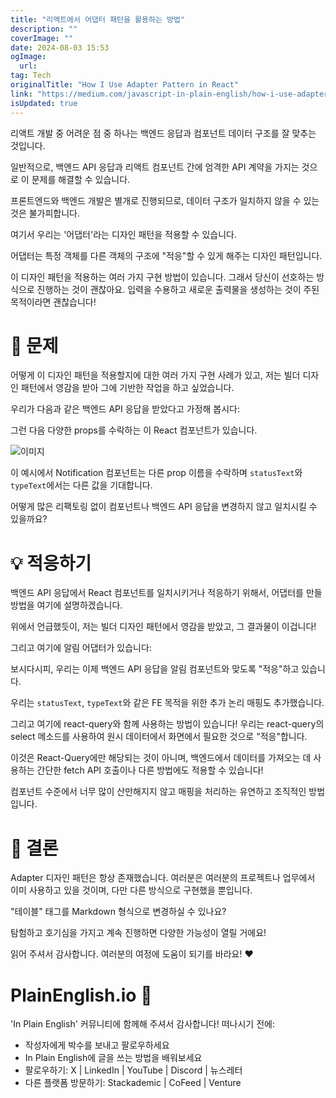 ```yaml
---
title: "리액트에서 어댑터 패턴을 활용하는 방법"
description: ""
coverImage: ""
date: 2024-08-03 15:53
ogImage: 
  url: 
tag: Tech
originalTitle: "How I Use Adapter Pattern in React"
link: "https://medium.com/javascript-in-plain-english/how-i-use-adapter-pattern-in-reactjs-cb331e9bef0c"
isUpdated: true
---
```






리액트 개발 중 어려운 점 중 하나는 백엔드 응답과 컴포넌트 데이터 구조를 잘 맞추는 것입니다.

일반적으로, 백엔드 API 응답과 리액트 컴포넌트 간에 엄격한 API 계약을 가지는 것으로 이 문제를 해결할 수 있습니다.

프론트엔드와 백엔드 개발은 별개로 진행되므로, 데이터 구조가 일치하지 않을 수 있는 것은 불가피합니다.

여기서 우리는 '어댑터'라는 디자인 패턴을 적용할 수 있습니다.

<div class="content-ad"></div>

어댑터는 특정 객체를 다른 객체의 구조에 "적응"할 수 있게 해주는 디자인 패턴입니다.

이 디자인 패턴을 적용하는 여러 가지 구현 방법이 있습니다. 그래서 당신이 선호하는 방식으로 진행하는 것이 괜찮아요. 입력을 수용하고 새로운 출력물을 생성하는 것이 주된 목적이라면 괜찮습니다!

# 🤔 문제

어떻게 이 디자인 패턴을 적용할지에 대한 여러 가지 구현 사례가 있고, 저는 빌더 디자인 패턴에서 영감을 받아 그에 기반한 작업을 하고 싶었습니다.

<div class="content-ad"></div>

우리가 다음과 같은 백엔드 API 응답을 받았다고 가정해 봅시다:

그런 다음 다양한 props를 수락하는 이 React 컴포넌트가 있습니다.

![이미지](/assets/img/HowIUseAdapterPatterninReact_0.png)

이 예시에서 Notification 컴포넌트는 다른 prop 이름을 수락하며 `statusText`와 `typeText`에서는 다른 값을 기대합니다.

<div class="content-ad"></div>

어떻게 많은 리팩토링 없이 컴포넌트나 백엔드 API 응답을 변경하지 않고 일치시킬 수 있을까요?

# 💡 적응하기

백엔드 API 응답에서 React 컴포넌트를 일치시키거나 적응하기 위해서, 어댑터를 만들 방법을 여기에 설명하겠습니다.

위에서 언급했듯이, 저는 빌더 디자인 패턴에서 영감을 받았고, 그 결과물이 이겁니다!

<div class="content-ad"></div>

그리고 여기에 알림 어댑터가 있습니다:

보시다시피, 우리는 이제 백엔드 API 응답을 알림 컴포넌트와 맞도록 "적응"하고 있습니다.

우리는 `statusText`, `typeText`와 같은 FE 목적을 위한 추가 논리 매핑도 추가했습니다.

그리고 여기에 react-query와 함께 사용하는 방법이 있습니다! 우리는 react-query의 select 메소드를 사용하여 원시 데이터에서 화면에서 필요한 것으로 "적응"합니다.

<div class="content-ad"></div>

이것은 React-Query에만 해당되는 것이 아니며, 백엔드에서 데이터를 가져오는 데 사용하는 간단한 fetch API 호출이나 다른 방법에도 적용할 수 있습니다!

컴포넌트 수준에서 너무 많이 산만해지지 않고 매핑을 처리하는 유연하고 조직적인 방법입니다.

# 🚀 결론

Adapter 디자인 패턴은 항상 존재했습니다. 여러분은 여러분의 프로젝트나 업무에서 이미 사용하고 있을 것이며, 다만 다른 방식으로 구현했을 뿐입니다.

<div class="content-ad"></div>

"테이블" 태그를 Markdown 형식으로 변경하실 수 있나요?

<div class="content-ad"></div>

탐험하고 호기심을 가지고 계속 진행하면 다양한 가능성이 열릴 거에요!

읽어 주셔서 감사합니다. 여러분의 여정에 도움이 되기를 바라요! ❤️

# PlainEnglish.io 🚀

'In Plain English' 커뮤니티에 함께해 주셔서 감사합니다! 떠나시기 전에:

<div class="content-ad"></div>

- 작성자에게 박수를 보내고 팔로우하세요️
- In Plain English에 글을 쓰는 방법을 배워보세요️
- 팔로우하기: X | LinkedIn | YouTube | Discord | 뉴스레터
- 다른 플랫폼 방문하기: Stackademic | CoFeed | Venture
